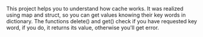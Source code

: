 This project helps you to understand how cache works. 
It was realized using map and struct, so you can get values knowing their key words in dictionary. 
The functions delete() and get() check if you have requested key word, if you do, it returns its value, otherwise you'll get error.
